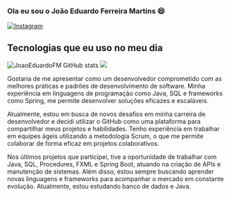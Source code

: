 ### Ola eu sou o João Eduardo Ferreira Martins 😄
[![Instagram](https://img.shields.io/badge/LinkedIn-0077B5?style=for-the-badge&logo=linkedin&logoColor=white)](https://www.linkedin.com/in/-jo%C3%A3o-martins951909)

## Tecnologias que eu uso no meu dia

![JoaoEduardoFM GitHub stats](https://github-readme-stats.vercel.app/api?username=JoaoEduardoFM&show_icons=true&theme=dracula&count_private=true)
<img src="https://github-readme-stats.vercel.app/api/top-langs/?username=JoaoEduardoFM&show_icons=true&hide_border=true&count_private=true&include_all_commits=true&title_color=58aa6ff&icon_color=1f6feb&text_color=c3d1d9&bg_color=22272e&layout=compact" />
</p>

Gostaria de me apresentar como um desenvolvedor comprometido com as melhores práticas e padrões de desenvolvimento de software. Minha experiência em linguagens de programação como Java, SQL e frameworks como Spring, me permite desenvolver soluções eficazes e escaláveis.

Atualmente, estou em busca de novos desafios em minha carreira de desenvolvedor e decidi utilizar o GitHub como uma plataforma para compartilhar meus projetos e habilidades. Tenho experiência em trabalhar em equipes ágeis utilizando a metodologia Scrum, o que me permite colaborar de forma eficaz em projetos colaborativos.

Nos últimos projetos que participei, tive a oportunidade de trabalhar com Java, SQL, Procedures, FXML e Spring Boot, atuando na criação de APIs e manutenção de sistemas. Além disso, estou sempre buscando aprender novas linguagens e frameworks para acompanhar o mercado em constante evolução. Atualmente, estou estudando banco de dados e Java.
